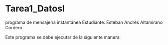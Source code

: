 # Tarea1_DatosI
programa de mensajería instantánea 
Estudiante: Esteban Andrés Altamirano Cordero


Este programa se debe ejecutar de la siguiente manera:
